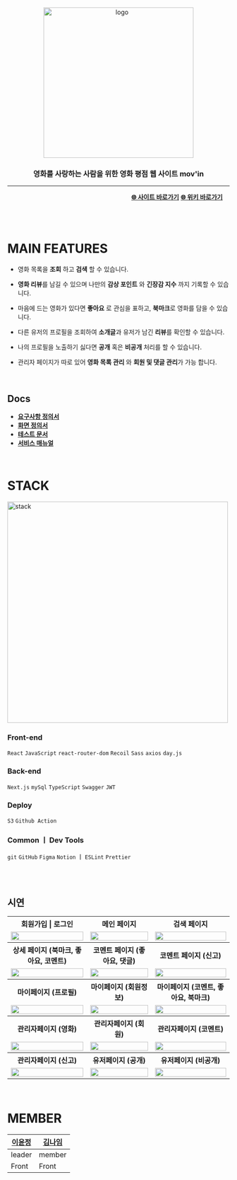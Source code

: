 <br />
<br />

<div align="center">
   <img width="340px" alt="logo" src="https://user-images.githubusercontent.com/94007890/233002328-6ee3d1ec-2a12-4021-bb07-b21205f56f91.png" />
   <h3> 영화를 사랑하는 사람을 위한 영화 평점 웹 사이트 mov'in</h3>
   <hr />

   <div align="right">
   <b><a href="http://codestates.s3-website.ap-northeast-2.amazonaws.com/">🌐 사이트 바로가기</a></b>
   <b><a href="https://github.com/337yj/mov-in/wiki">🌐 위키 바로가기</a></b>  &nbsp; &nbsp; 
  </div>
<br />
</div>

<br />
<br />

<h1>MAIN FEATURES</h1>

- 영화 목록을 **조회** 하고 **검색** 할 수 있습니다.

- **영화 리뷰**를 남길 수 있으며 나만의 **감상 포인트** 와 **긴장감 지수** 까지 기록할 수 있습니다.

- 마음에 드는 영화가 있다면 **좋아요** 로 관심을 표하고, **북마크**로 영화를 담을 수 있습니다.

- 다른 유저의 프로필을 조회하여 **소개글**과 유저가 남긴 **리뷰**를 확인할 수 있습니다.

- 나의 프로필을 노출하기 싫다면 **공개** 혹은 **비공개** 처리를 할 수 있습니다.

- 관리자 페이지가 따로 있어 **영화 목록 관리** 와 **회원 및 댓글 관리**가 가능 합니다.

<br />

<h2>Docs</h2>
<!-- <img width="300" alt="requirements specification" src="https://user-images.githubusercontent.com/94007890/234971096-cb958fb7-0d37-4c71-b237-b7c148e85673.png" /> -->

- <b><a href="https://docs.google.com/spreadsheets/d/1RU99jICOMEqOjAc1fA44g-OIEeaNWWQm4ANsKxSb60I/edit#gid=0">요구사항 정의서</a></b>
- <b><a href="https://www.figma.com/file/XJlRiBZTbNPZTXk5UHgBJQ/%ED%99%94%EB%A9%B4%EC%A0%95%EC%9D%98%EC%84%9C?node-id=1-2&t=u6xbdaA6wzIaII2l-0">화면 정의서</a></b> 
- <b><a href="https://docs.google.com/spreadsheets/d/1MAfHNsnEU1CKfobsL5Q6yEWPE95n3BAizMnxNqKVP58/edit#gid=292342727">테스트 문서</a></b> 
- <b><a href="https://docs.google.com/presentation/d/1JnfadJwwP_MBCHgDvdtqDPLkYxug3QtKDdRvb9JJ53I/edit#slide=id.g23ade089e59_0_5">서비스 매뉴얼</a></b> 

<br />

<h1>STACK</h1>
<img width="500" alt="stack" src="https://user-images.githubusercontent.com/94007890/234970490-5b6b81ba-7702-4578-8f8a-8782fa6de363.png" />

### **Front-end**

`React` `JavaScript` `react-router-dom` `Recoil`
`Sass` `axios` `day.js`

### Back-end

`Next.js` `mySql` `TypeScript` `Swagger` `JWT`

### Deploy

`S3`  `Github Action`

### Common ㅣ Dev Tools

`git` `GitHub` `Figma` `Notion` ㅣ `ESLint` `Prettier`

<br />
<br />

<h2>시연</h2>
<table>
  <tr>
    <th>
      회원가입 | 로그인
    </th>
    <th>
      메인 페이지
    </th>
    <th>
      검색 페이지
    </th>
  </tr>
  <tr>
    <td>
    <img width="100%" src="https://user-images.githubusercontent.com/94007890/234981408-5004d4bd-04d3-4730-ab86-c4d525b15d39.gif" />
    </td>
    <td>
     <img width="100%" src="https://user-images.githubusercontent.com/94007890/234982932-d8931e24-aeda-4465-a93b-6967a10458e4.gif" />
    </td>
    <td>
     <img width="100%" src="https://user-images.githubusercontent.com/94007890/234983504-569f6204-bdb1-4f90-97f3-6532016e9eb1.gif" />
    </td>
   </tr> 
  <tr>
    <th>
      상세 페이지 (북마크, 좋아요, 코멘트)
    </th>
    <th>
      코멘트 페이지 (좋아요, 댓글)
    </th>
    <th>
      코멘트 페이지 (신고)
    </th>
  </tr>
  <tr>
    <td>
      <img width="100%" src="https://user-images.githubusercontent.com/94007890/234964771-0c39b606-1073-40f5-9c37-35101a458bfb.gif" />
    </td>
    <td>
      <img width="100%" src="https://user-images.githubusercontent.com/94007890/234965233-9b3ff860-5a5b-4fec-a47b-949afa767424.gif" />
    </td>
    <td>
      <img width="100%" src="https://user-images.githubusercontent.com/94007890/234965664-c9f5ea45-70e9-49d0-a90d-d4e370835d24.gif" />
    </td>
   </tr> 
  <tr>
    <th>
      마이페이지 (프로필)
    </th>
    <th>
      마이페이지 (회원정보)
    </th>
    <th>
      마이페이지 (코멘트, 좋아요, 북마크)
    </th>
  </tr>
  <tr>
    <td>
      <img width="100%" src="https://user-images.githubusercontent.com/94007890/234968719-1442f9f5-3a15-4b2f-a008-5700dc4198ef.gif" />
    </td>
    <td>
      <img width="100%" src="https://user-images.githubusercontent.com/94007890/234969106-d02a571f-ed6a-48c3-9ed5-509cad645b99.gif" />
    </td>
    <td>
      <img width="100%" src="https://user-images.githubusercontent.com/94007890/234969364-58b591cf-1f39-452a-a81c-6267aea3ffc3.gif" />
    </td>
   </tr>
  <tr>
    <th>
      관리자페이지 (영화)
    </th>
    <th>
      관리자페이지 (회원)
    </th>
    <th>
      관리자페이지 (코멘트)
    </th>
  </tr>
  <tr>
    <td>
      <img width="100%" src="https://user-images.githubusercontent.com/94007890/234963744-b0015ecc-1784-4918-b0e3-b5ba70aa19c5.gif" />
    </td>
    <td>
      <img width="100%" src="https://user-images.githubusercontent.com/94007890/234963988-d5ddf6d3-d974-4004-b703-6455b4579fbd.gif" /> <br />
    </td>
    <td>
       <img width="100%" src="https://user-images.githubusercontent.com/94007890/234964203-21fea58a-de88-4953-96d7-e322fd2ffe02.gif" />
    </td>
   </tr>
   
   <tr>
   <th>관리자페이지 (신고) </th>
   <th>유저페이지 (공개) </th>
   <th>유저페이지 (비공개) </th>
   </tr>
   <tr>
    <td>
      <img width="100%" src="https://user-images.githubusercontent.com/94007890/234962754-daa14cad-1330-4633-8a18-0657885da4f4.gif" />    
    </td>
    <td align="center">
      <img width="100%" src="https://user-images.githubusercontent.com/94007890/235257074-b559a2dd-1e59-4412-99a8-aff9fee12b59.png" />
    </td>
    <td align="center">
      <img width="100%" src="https://user-images.githubusercontent.com/94007890/235257327-f45bc6c5-dc03-4685-9699-ef9ef2ec9c4d.png" />    
    </td>
   </tr>
</table>

<br />

<h1>MEMBER</h1>

|<a href="https://github.com/337yj">이윤정</a>|<a href="https://github.com/miyyaa24">김나임</a>|
|------|----|
|leader|member|
|Front|Front|

<br />
